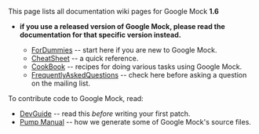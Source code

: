 This page lists all documentation wiki pages for Google Mock **1.6**
- **if you use a released version of Google Mock, please read the documentation for that specific version instead.**

  * [ForDummies](V1_6_ForDummies.md) -- start here if you are new to Google Mock.
  * [CheatSheet](V1_6_CheatSheet.md) -- a quick reference.
  * [CookBook](V1_6_CookBook.md) -- recipes for doing various tasks using Google Mock.
  * [FrequentlyAskedQuestions](V1_6_FrequentlyAskedQuestions.md) -- check here before asking a question on the mailing list.

To contribute code to Google Mock, read:

  * [DevGuide](DevGuide.md) -- read this _before_ writing your first patch.
  * [Pump Manual](http://code.google.com/p/googletest/wiki/V1_6_PumpManual) -- how we generate some of Google Mock's source files.